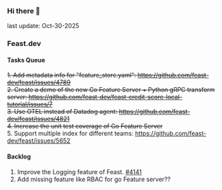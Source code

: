 <!--
**shuchu/shuchu** is a ✨ _special_ ✨ repository because its `README.md` (this file) appears on your GitHub profile.

Here are some ideas to get you started:

- 🔭 I’m currently working on ...
- 🌱 I’m currently learning ...
- 👯 I’m looking to collaborate on ...
- 🤔 I’m looking for help with ...
- 💬 Ask me about ...
- 📫 How to reach me: ...
- 😄 Pronouns: ...
- ⚡ Fun fact: ...
-->

### Hi there 👋
last update: Oct-30-2025

### Feast.dev 

#### Tasks Queue 
~~1. Add metadata info for "feature_store.yaml": https://github.com/feast-dev/feast/issues/4789~~  
~~2. Create a demo of the new Go Feature Server + Python gRPC transform server: https://github.com/feast-dev/feast-credit-score-local-tutorial/issues/7~~    
~~3. Use OTEL instead of Datadog agent: https://github.com/feast-dev/feast/issues/4821~~   
~~4. Increase the unit test coverage of Go Feature Server~~    
5. Support multiple index for different teams: https://github.com/feast-dev/feast/issues/5652


#### Backlog
1. Improve the Logging feature of Feast. [#4141](https://github.com/feast-dev/feast/issues/4141)
2. Add missing feature like RBAC for go Feature server??



